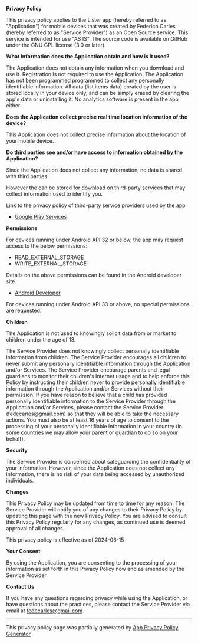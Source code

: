 **Privacy Policy**

This privacy policy applies to the Lister app (hereby referred to as "Application") for mobile devices that was created by Federico Carles (hereby referred to as "Service Provider") as an Open Source service. This service is intended for use "AS IS".
The source code is available on GitHub under the GNU GPL license (3.0 or later).

**What information does the Application obtain and how is it used?**

The Application does not obtain any information when you download and use it. Registration is not required to use the Application.
The Application has not been programmed programmed to collect any personally identifiable information. All data (list items data) created by the user is stored locally in your device only, and can be simply erased by clearing the app's data or uninstalling it. No analytics software is present in the app either.

**Does the Application collect precise real time location information of the device?**

This Application does not collect precise information about the location of your mobile device.

**Do third parties see and/or have access to information obtained by the Application?**

Since the Application does not collect any information, no data is shared with third parties.

However the can be stored for download on third-party services that may collect information used to identify you.

Link to the privacy policy of third-party service providers used by the app

*   [Google Play Services](https://www.google.com/policies/privacy/)

**Permissions**

For devices running under Android API 32 or below, the app may request access to the below permissions:

* READ_EXTERNAL_STORAGE
* WRITE_EXTERNAL_STORAGE

Details on the above permissions can be found in the Android developer site.
* [Android Developer](https://developer.android.com/training/data-storage/)

For devices running under Android API 33 or above, no special permissions are requested.

**Children**

The Application is not used to knowingly solicit data from or market to children under the age of 13.

The Service Provider does not knowingly collect personally identifiable information from children. The Service Provider encourages all children to never submit any personally identifiable information through the Application and/or Services. The Service Provider encourage parents and legal guardians to monitor their children's Internet usage and to help enforce this Policy by instructing their children never to provide personally identifiable information through the Application and/or Services without their permission. If you have reason to believe that a child has provided personally identifiable information to the Service Provider through the Application and/or Services, please contact the Service Provider (fedecarles@gmail.com) so that they will be able to take the necessary actions. You must also be at least 16 years of age to consent to the processing of your personally identifiable information in your country (in some countries we may allow your parent or guardian to do so on your behalf).

**Security**

The Service Provider is concerned about safeguarding the confidentiality of your information. However, since the Application does not collect any information, there is no risk of your data being accessed by unauthorized individuals.

**Changes**

This Privacy Policy may be updated from time to time for any reason. The Service Provider will notify you of any changes to their Privacy Policy by updating this page with the new Privacy Policy. You are advised to consult this Privacy Policy regularly for any changes, as continued use is deemed approval of all changes.

This privacy policy is effective as of 2024-06-15

**Your Consent**

By using the Application, you are consenting to the processing of your information as set forth in this Privacy Policy now and as amended by the Service Provider.

**Contact Us**

If you have any questions regarding privacy while using the Application, or have questions about the practices, please contact the Service Provider via email at fedecarles@gmail.com.

* * *

This privacy policy page was partially generated by [App Privacy Policy Generator](https://app-privacy-policy-generator.nisrulz.com/)

